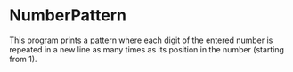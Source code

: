 # NumberPattern
This program prints a pattern where each digit of the entered number is repeated in a new line as many times as its position in the number (starting from 1).
